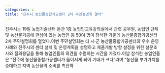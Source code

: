 ```yaml
---
categories: c
title: "진주시 농산물종합가공센터 2차 주민설명회 열어"
---
```

진주시는 19일 농업기술센터 본관 1층 농업인교육강의실에서 관련 공무원, 농업인 단체 및 농산물가공에 관심이 있는 농업인 등 50여 명이 참석한 가운데 농산물종합가공센터 2차 주민설명회를 열었다.이번 주민설명회는 타 시·군 농산물종합가공센터의 우수 운영사례와 진주시의 센터 설치 및 운영계획을 설명하고 제품개발 방향 설정을 위한 설문조사와 질의응답을 통해 농업인들의 의견을 수렴하는 시간을 가졌다.이날 참석한 농업인들은 “진주에 농산물종합가공센터가 들어서게 되어 기대가 크다”라며 “농산물 부가가치를 증대하고 지역 농산물의 소비를 촉진하